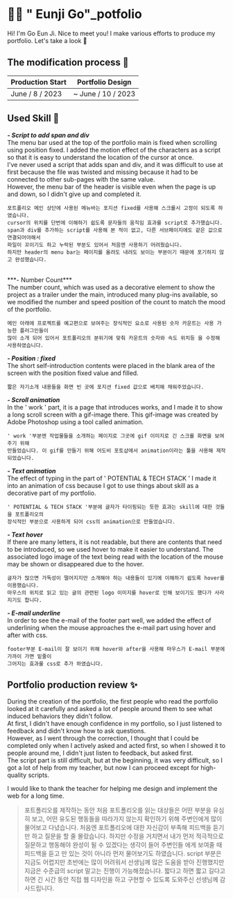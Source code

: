 #  👋🏻 " Eunji Go"_potfolio

Hi! I'm Go Eun Ji. Nice to meet you!
I make various efforts to produce my portfolio.
Let's take a look 👀

## The modification process 📅
|Production Start|Portfolio Design|
|--|--|
|June / 8 / 2023|~ June / 10 / 2023|

## Used Skill 📝

***- Script to add span and div*** <br/>
The menu bar used at the top of the portfolio main is fixed when scrolling using position fixed. I added the motion effect of the characters as a script so that it is easy to understand the location of the cursor at once.  
I've never used a script that adds span and div, and it was difficult to use at first because the file was twisted and missing because it had to be connected to other sub-pages with the same value.  
However, the menu bar of the header is visible even when the page is up and down, so I didn't give up and completed it.

    포트폴리오 메인 상단에 사용된 메뉴바는 포지션 fixed를 사용해 스크롤시 고정이 되도록 하였습니다. 
    cursor의 위치를 단번에 이해하기 쉽도록 문자들의 움직임 효과를 script로 추가했습니다. 
    span과 div를 추가하는 script를 사용해 본 적이 없고, 다른 서브페이지에도 같은 값으로 연결되어야해서 
    파일이 꼬이기도 하고 누락된 부분도 있어서 처음엔 사용하기 어려웠습니다. 
    하지만 header의 menu bar는 페이지를 올려도 내려도 보이는 부분이기 때문에 포기하지 않고 완성했습니다.
 <br/>
***- Number Count*** <br/>
The number count, which was used as a decorative element to show the project as a trailer under the main, introduced many plug-ins available, so we modified the number and speed position of the count to match the mood of the portfolio.

    메인 아래에 프로젝트를 예고편으로 보여주는 장식적인 요소로 사용된 숫자 카운트는 사용 가능한 플러그인들이
    많이 소개 되어 있어서 포트폴리오의 분위기에 맞춰 카운트의 숫자와 속도 위치등 을 수정해 사용하였습니다. 

***- Position : fixed*** <br/>
The short self-introduction contents were placed in the blank area of the screen with the position fixed value and filled.

    짧은 자기소개 내용들을 화면 빈 곳에 포지션 fixed 값으로 배치해 채워주었습니다. 

***- Scroll animation*** <br/>
In the ' work ' part, it is a page that introduces works, and I made it to show a long scroll screen with a gif-image there. This gif-image was created by Adobe Photoshop using a tool called animation.

    ' work '부분엔 작업물들을 소개하는 페이지로 그곳에 gif 이미지로 긴 스크롤 화면을 보여주기 위해 
    만들었습니다. 이 gif를 만들기 위해 어도비 포토샵에서 animation이라는 툴을 사용해 제작되었습니다.   

***- Text animation*** <br/>
The effect of typing in the part of ' POTENTIAL & TECH STACK '
I made it into an animation of css because I got to use things about skill as a decorative part of my portfolio.

    ' POTENTIAL & TECH STACK '부분에 글자가 타이핑되는 듯한 효과는 skill에 대한 것들을 포트폴리오의 
    장식적인 부분으로 사용하게 되어 css의 animation으로 만들었습니다. 

***- Text hover*** <br/>
If there are many letters, it is not readable, but there are contents that need to be introduced, so we used hover to make it easier to understand. The associated logo image of the text being read with the location of the mouse may be shown or disappeared due to the hover.

    글자가 많으면 가독성이 떨어지지만 소개해야 하는 내용들이 있기에 이해하기 쉽도록 hover를 이용했습니다.
    마우스의 위치로 읽고 있는 글의 관련된 logo 이미지를 hover로 인해 보이기도 했다가 사라지기도 합니다.

***- E-mail underline*** <br/>
In order to see the e-mail of the footer part well, we added the effect of underlining when the mouse approaches the e-mail part using hover and after with css.

    footer부분 E-mail이 잘 보이기 위해 hover와 after을 사용해 마우스가 E-mail 부분에 가까이 가면 밑줄이
    그어지는 효과를 css로 추가 하였습니다. 

## Portfolio production review ✨

During the creation of the portfolio, the first people who read the portfolio looked at it carefully and asked a lot of people around them to see what induced behaviors they didn't follow.  
At first, I didn't have enough confidence in my portfolio, so I just listened to feedback and didn't know how to ask questions.  
However, as I went through the correction, I thought that I could be completed only when I actively asked and acted first, so when I showed it to people around me, I didn't just listen to feedback, but asked first.  
The script part is still difficult, but at the beginning, it was very difficult, so I got a lot of help from my teacher, but now I can proceed except for high-quality scripts.

I would like to thank the teacher for helping me design and implement the web for a long time.

> 포트폴리오를 제작하는 동안 처음 포트폴리오를 읽는 대상들은 어떤 부분을 유심히 보고, 어떤 유도된 행동들을 따라가지 않는지 확인하기 위해 주변인에게 많이 물어보고 다녔습니다. 
처음엔 포트폴리오에 대한 자신감이 부족해 피드백을 듣기만 하고 질문을 할 줄 몰랐습니다. 
하지만 수정을 거치면서 내가 먼저 적극적으로 질문하고 행동해야 완성이 될 수 있겠다는 생각이 들어 주변인들 에게 보여줄 때 피드백을 듣고 만 있는 것이 아니라 먼저 물어보기도 하였습니다. 
script 부분은 지금도 어렵지만 초반에는 많이 어려워서 선생님께 많은 도움을 받아 진행했지만 지금은 수준급의 script 말고는 진행이 가능해졌습니다. 
짧다고 하면 짧고 길다고 하면 긴 시간 동안 직접 웹 디자인을 하고 구현할 수 있도록 도와주신 선생님께 감사드립니다. 
